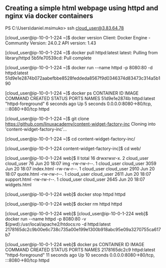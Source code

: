 ## Creating a simple html webpage using httpd and nginx via docker containers 




PS C:\Users\daniel.msimuko> ssh cloud_user@3.83.64.78

[cloud_user@ip-10-0-1-224 ~]$ docker version
Client: Docker Engine - Community
 Version:           24.0.2
 API version:       1.43

[cloud_user@ip-10-0-1-224 ~]$ docker pull httpd:latest
latest: Pulling from library/httpd
5b5fe70539cd: Pull complete

[cloud_user@ip-10-0-1-224 ~]$ docker run --name httpd -p 8080:80 -d httpd:latest
51d9e1e2874b072aabefbbe8528feddeda8567f9d0346374d83473c314a5b190

[cloud_user@ip-10-0-1-224 ~]$ docker ps
CONTAINER ID   IMAGE          COMMAND              CREATED         STATUS         PORTS                                   NAMES
51d9e1e2874b   httpd:latest   "httpd-foreground"   6 seconds ago   Up 5 seconds   0.0.0.0:8080->80/tcp, :::8080->80/tcp   httpd

[cloud_user@ip-10-0-1-224 ~]$ git clone https://github.com/linuxacademy/content-widget-factory-inc
Cloning into 'content-widget-factory-inc'...

[cloud_user@ip-10-0-1-224 ~]$ cd content-widget-factory-inc/

[cloud_user@ip-10-0-1-224 content-widget-factory-inc]$ cd web/

[cloud_user@ip-10-0-1-224 web]$ ll
total 16
drwxrwxr-x. 2 cloud_user cloud_user   76 Jun 20 18:07 img
-rw-rw-r--. 1 cloud_user cloud_user 3059 Jun 20 18:07 index.html
-rw-rw-r--. 1 cloud_user cloud_user 2910 Jun 20 18:07 quote.html
-rw-rw-r--. 1 cloud_user cloud_user 2611 Jun 20 18:07 support.html
-rw-rw-r--. 1 cloud_user cloud_user 2645 Jun 20 18:07 widgets.html

[cloud_user@ip-10-0-1-224 web]$ docker stop httpd
httpd

[cloud_user@ip-10-0-1-224 web]$ docker rm httpd
httpd

[cloud_user@ip-10-0-1-224 web]$
[cloud_user@ip-10-0-1-224 web]$ docker run --name httpd -p 8080:80 -v $(pwd):/usr/local/apache2/htdocs:ro -d httpd:latest
2178165dc2c9b00e6c738c735a00e199e1300b918abc95e09a3270755ca617b7

[cloud_user@ip-10-0-1-224 web]$ docker ps
CONTAINER ID   IMAGE          COMMAND              CREATED          STATUS          PORTS                                   NAMES
2178165dc2c9   httpd:latest   "httpd-foreground"   11 seconds ago   Up 10 seconds   0.0.0.0:8080->80/tcp, :::8080->80/tcp   httpd

